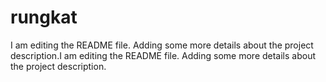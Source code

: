 # rungkat
I am editing the README file. Adding some more details about the project description.I am editing the README file. Adding some more details about the project description.

